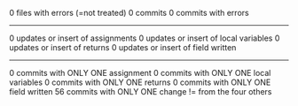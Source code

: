 0 files with errors (=not treated)
0 commits
0 commits with errors
****************************
0 updates or insert of assignments
0 updates or insert of local variables
0 updates or insert of returns
0 updates or insert of field written
****************************
0 commits with ONLY ONE assignment
0 commits with ONLY ONE local variables
0 commits with ONLY ONE returns
0 commits with ONLY ONE field written
56 commits with ONLY ONE change != from the four others